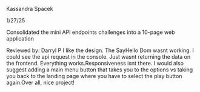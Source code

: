 Kassandra Spacek

1/27/25

Consolidated the mini API endpoints challenges into a 10-page web application

Reviewed by:
Darryl P
I like the design. The SayHello Dom wasnt working. I could see the api request in the console. Just wasnt returning the data on the frontend. Everything works.Responsiveness isnt there. I would also suggest adding a main menu button that takes you to the options vs taking you back to the landing page where you have to select the play button again.Over all, nice project!
